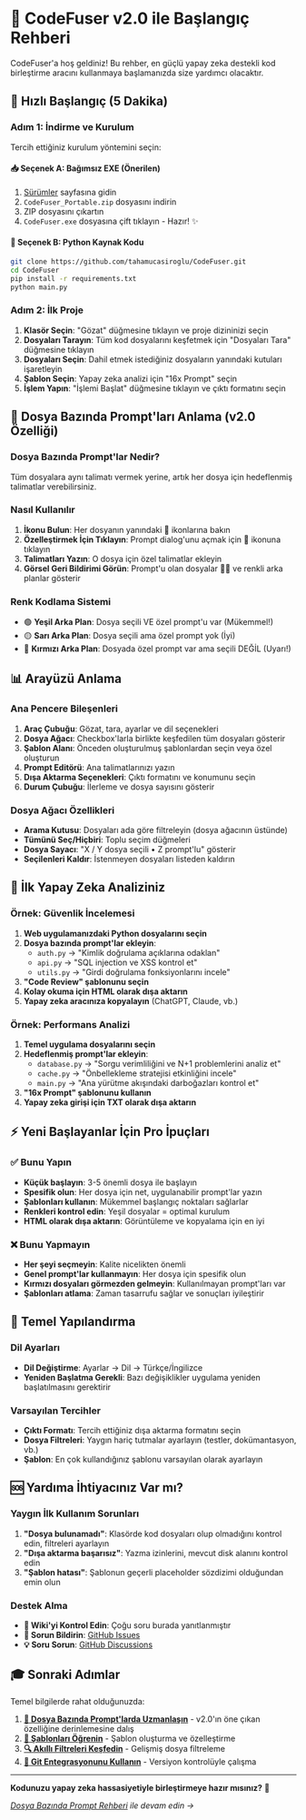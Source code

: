 # 📖 CodeFuser v2.0 ile Başlangıç Rehberi

CodeFuser'a hoş geldiniz! Bu rehber, en güçlü yapay zeka destekli kod birleştirme aracını kullanmaya başlamanızda size yardımcı olacaktır.

## 🚀 Hızlı Başlangıç (5 Dakika)

### Adım 1: İndirme ve Kurulum
Tercih ettiğiniz kurulum yöntemini seçin:

#### 📥 Seçenek A: Bağımsız EXE (Önerilen)
1. [Sürümler](https://github.com/tahamucasiroglu/CodeFuser/releases/latest) sayfasına gidin
2. `CodeFuser_Portable.zip` dosyasını indirin
3. ZIP dosyasını çıkartın
4. `CodeFuser.exe` dosyasına çift tıklayın - Hazır! ✨

#### 🐍 Seçenek B: Python Kaynak Kodu
```bash
git clone https://github.com/tahamucasiroglu/CodeFuser.git
cd CodeFuser
pip install -r requirements.txt
python main.py
```

### Adım 2: İlk Proje
1. **Klasör Seçin**: "Gözat" düğmesine tıklayın ve proje dizininizi seçin
2. **Dosyaları Tarayın**: Tüm kod dosyalarını keşfetmek için "Dosyaları Tara" düğmesine tıklayın
3. **Dosyaları Seçin**: Dahil etmek istediğiniz dosyaların yanındaki kutuları işaretleyin
4. **Şablon Seçin**: Yapay zeka analizi için "16x Prompt" seçin
5. **İşlem Yapın**: "İşlemi Başlat" düğmesine tıklayın ve çıktı formatını seçin

## 🎯 Dosya Bazında Prompt'ları Anlama (v2.0 Özelliği)

### Dosya Bazında Prompt'lar Nedir?
Tüm dosyalara aynı talimatı vermek yerine, artık her dosya için hedeflenmiş talimatlar verebilirsiniz.

### Nasıl Kullanılır
1. **İkonu Bulun**: Her dosyanın yanındaki 📄 ikonlarına bakın
2. **Özelleştirmek İçin Tıklayın**: Prompt dialog'unu açmak için 📄 ikonuna tıklayın
3. **Talimatları Yazın**: O dosya için özel talimatlar ekleyin
4. **Görsel Geri Bildirimi Görün**: Prompt'u olan dosyalar 📝✨ ve renkli arka planlar gösterir

### Renk Kodlama Sistemi
- 🟢 **Yeşil Arka Plan**: Dosya seçili VE özel prompt'u var (Mükemmel!)
- 🟡 **Sarı Arka Plan**: Dosya seçili ama özel prompt yok (İyi)
- 🔴 **Kırmızı Arka Plan**: Dosyada özel prompt var ama seçili DEĞİL (Uyarı!)

## 📊 Arayüzü Anlama

### Ana Pencere Bileşenleri
1. **Araç Çubuğu**: Gözat, tara, ayarlar ve dil seçenekleri
2. **Dosya Ağacı**: Checkbox'larla birlikte keşfedilen tüm dosyaları gösterir
3. **Şablon Alanı**: Önceden oluşturulmuş şablonlardan seçin veya özel oluşturun
4. **Prompt Editörü**: Ana talimatlarınızı yazın
5. **Dışa Aktarma Seçenekleri**: Çıktı formatını ve konumunu seçin
6. **Durum Çubuğu**: İlerleme ve dosya sayısını gösterir

### Dosya Ağacı Özellikleri
- **Arama Kutusu**: Dosyaları ada göre filtreleyin (dosya ağacının üstünde)
- **Tümünü Seç/Hiçbiri**: Toplu seçim düğmeleri
- **Dosya Sayacı**: "X / Y dosya seçili • Z prompt'lu" gösterir
- **Seçilenleri Kaldır**: İstenmeyen dosyaları listeden kaldırın

## 🎨 İlk Yapay Zeka Analiziniz

### Örnek: Güvenlik İncelemesi
1. **Web uygulamanızdaki Python dosyalarını seçin**
2. **Dosya bazında prompt'lar ekleyin**:
   - `auth.py` → "Kimlik doğrulama açıklarına odaklan"
   - `api.py` → "SQL injection ve XSS kontrol et"
   - `utils.py` → "Girdi doğrulama fonksiyonlarını incele"
3. **"Code Review" şablonunu seçin**
4. **Kolay okuma için HTML olarak dışa aktarın**
5. **Yapay zeka aracınıza kopyalayın** (ChatGPT, Claude, vb.)

### Örnek: Performans Analizi
1. **Temel uygulama dosyalarını seçin**
2. **Hedeflenmiş prompt'lar ekleyin**:
   - `database.py` → "Sorgu verimliliğini ve N+1 problemlerini analiz et"
   - `cache.py` → "Önbellekleme stratejisi etkinliğini incele"
   - `main.py` → "Ana yürütme akışındaki darboğazları kontrol et"
3. **"16x Prompt" şablonunu kullanın**
4. **Yapay zeka girişi için TXT olarak dışa aktarın**

## ⚡ Yeni Başlayanlar İçin Pro İpuçları

### ✅ Bunu Yapın
- **Küçük başlayın**: 3-5 önemli dosya ile başlayın
- **Spesifik olun**: Her dosya için net, uygulanabilir prompt'lar yazın
- **Şablonları kullanın**: Mükemmel başlangıç noktaları sağlarlar
- **Renkleri kontrol edin**: Yeşil dosyalar = optimal kurulum
- **HTML olarak dışa aktarın**: Görüntüleme ve kopyalama için en iyi

### ❌ Bunu Yapmayın
- **Her şeyi seçmeyin**: Kalite nicelikten önemli
- **Genel prompt'lar kullanmayın**: Her dosya için spesifik olun
- **Kırmızı dosyaları görmezden gelmeyin**: Kullanılmayan prompt'ları var
- **Şablonları atlama**: Zaman tasarrufu sağlar ve sonuçları iyileştirir

## 🔧 Temel Yapılandırma

### Dil Ayarları
- **Dil Değiştirme**: Ayarlar → Dil → Türkçe/İngilizce
- **Yeniden Başlatma Gerekli**: Bazı değişiklikler uygulama yeniden başlatılmasını gerektirir

### Varsayılan Tercihler
- **Çıktı Formatı**: Tercih ettiğiniz dışa aktarma formatını seçin
- **Dosya Filtreleri**: Yaygın hariç tutmalar ayarlayın (testler, dokümantasyon, vb.)
- **Şablon**: En çok kullandığınız şablonu varsayılan olarak ayarlayın

## 🆘 Yardıma İhtiyacınız Var mı?

### Yaygın İlk Kullanım Sorunları
1. **"Dosya bulunamadı"**: Klasörde kod dosyaları olup olmadığını kontrol edin, filtreleri ayarlayın
2. **"Dışa aktarma başarısız"**: Yazma izinlerini, mevcut disk alanını kontrol edin
3. **"Şablon hatası"**: Şablonun geçerli placeholder sözdizimi olduğundan emin olun

### Destek Alma
- **📖 Wiki'yi Kontrol Edin**: Çoğu soru burada yanıtlanmıştır
- **🐛 Sorun Bildirin**: [GitHub Issues](https://github.com/tahamucasiroglu/CodeFuser/issues)
- **💡 Soru Sorun**: [GitHub Discussions](https://github.com/tahamucasiroglu/CodeFuser/discussions)

## 🎓 Sonraki Adımlar

Temel bilgilerde rahat olduğunuzda:

1. **[🎯 Dosya Bazında Prompt'larda Uzmanlaşın](File-Specific-Prompts-TR)** - v2.0'ın öne çıkan özelliğine derinlemesine dalış
2. **[🎨 Şablonları Öğrenin](Templates-Guide-TR)** - Şablon oluşturma ve özelleştirme
3. **[🔍 Akıllı Filtreleri Keşfedin](Smart-Filters-TR)** - Gelişmiş dosya filtreleme
4. **[🐙 Git Entegrasyonunu Kullanın](Git-Integration-TR)** - Versiyon kontrolüyle çalışma

---

**Kodunuzu yapay zeka hassasiyetiyle birleştirmeye hazır mısınız?** 🚀

*[Dosya Bazında Prompt Rehberi](File-Specific-Prompts-TR) ile devam edin →*